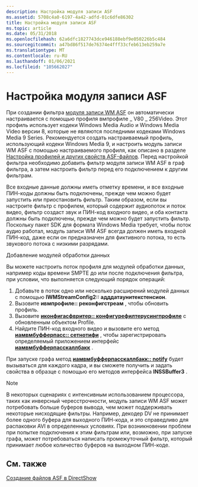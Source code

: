 ```yaml
---
description: Настройка модуля записи ASF
ms.assetid: 5708c4a0-6197-4a42-adfd-01c6dfe86302
title: Настройка модуля записи ASF
ms.topic: article
ms.date: 05/31/2018
ms.openlocfilehash: 62a6dfc1827743dce946188ebf9e050226b5c484
ms.sourcegitcommit: a47bd86f517de76374e4fff33cfeb613eb259a7e
ms.translationtype: MT
ms.contentlocale: ru-RU
ms.lasthandoff: 01/06/2021
ms.locfileid: "105662027"
---
```

# <a name="configuring-the-asf-writer"></a>Настройка модуля записи ASF

При создании фильтра [модуля записи WM ASF](wm-asf-writer-filter.md) он автоматически настраивается с помощью профиля вмпрофиле \_ V80 \_ 256Video. Этот профиль использует кодеки Windows Media Audio и Windows Media Video версии 8, которые не являются последними кодеками Windows Media 9 Series. Рекомендуется создать настраиваемый профиль, использующий кодеки Windows Media 9, и настроить модуль записи WM ASF с помощью настраиваемого профиля, как описано в разделе [Настройка профилей и других свойств ASF-файлов](configuring-profiles-and-other-asf-file-properties.md). Перед настройкой фильтра необходимо добавить фильтр модуля записи WM ASF в граф фильтра, а затем настроить фильтр перед его подключением к другим фильтрам.

Все входные данные должны иметь отметку времени, и все входные ПИН-коды должны быть подключены, прежде чем можно будет запустить или приостановить фильтр. Таким образом, если вы настроите фильтр с профилем, который содержит аудиопоток и поток видео, фильтр создаст звук и ПИН-код входного видео, и оба контакта должны быть подключены, прежде чем можно будет запустить фильтр. Поскольку пакет SDK для формата Windows Media требует, чтобы поток аудио работал, модуль записи WM ASF всегда должен иметь входной ПИН-код, даже если он предназначен для фиктивного потока, то есть звукового потока с низкими разрядами.

Добавление модулей обработки данных

Вы можете настроить поток профиля для модулей обработки данных, например коды времени SMPTE до или после подключения фильтра, при условии, что выполняется следующий порядок операций:

1.  Добавьте в поток одно или несколько расширений модулей данных с помощью **IWMStreamConfig2:: адддатаунитекстенсион**.
2.  Вызовите **ивмпрофиле:: реконфигстреам** , чтобы обновить профиль.
3.  Вызовите [**иконфигасфвритер:: конфигурефилтерусингпрофиле**](/previous-versions/windows/desktop/api/Dshowasf/nf-dshowasf-iconfigasfwriter-configurefilterusingprofile) с обновленным объектом Profile.
4.  Найдите ПИН-код входного видео и вызовите его метод [**иамвмбуфферпасс:: сетнотифи**](/previous-versions/windows/desktop/api/Dshowasf/nf-dshowasf-iamwmbufferpass-setnotify) , чтобы зарегистрировать определяемый приложением интерфейс [**иамвмбуфферпасскаллбакк**](/previous-versions/windows/desktop/api/Dshowasf/nn-dshowasf-iamwmbufferpasscallback) .

При запуске графа метод [**иамвмбуфферпасскаллбакк:: notify**](/previous-versions/windows/desktop/api/Dshowasf/nf-dshowasf-iamwmbufferpasscallback-notify) будет вызываться для каждого кадра, и вы сможете получить и задать свойства в образце с помощью его методов интерфейса **INSSBuffer3** .

> [!Note]  
> В некоторых сценариях с интенсивным использованием процессора, таких как инверсный чересстрочности, модуль записи WM ASF может потребовать больше буферов вывода, чем может поддерживать некоторые нисходящие фильтры. Например, декодер DV не принимает более одного буфера для выходного ПИН-кода, и это справедливо для распаковки AVI в определенных условиях. При возникновении проблем при попытке подключения к этим фильтрам или, возможно, при запуске графа, может потребоваться написать промежуточный фильтр, который принимает любое количество буферов на выходном ПИН-коде.

 

## <a name="related-topics"></a>См. также

<dl> <dt>

[Создание файлов ASF в DirectShow](creating-asf-files-in-directshow.md)
</dt> </dl>

 

 



